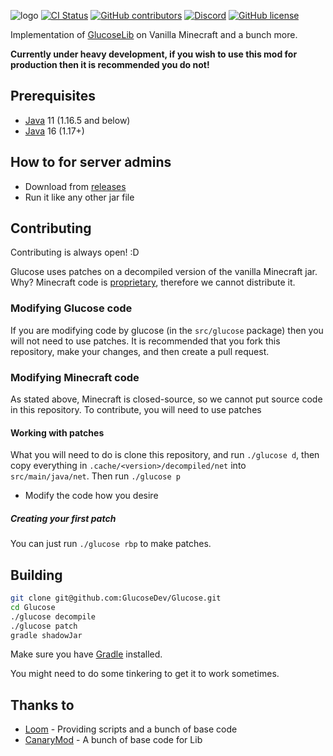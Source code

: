 ![logo](https://glucosedev.ml/resources/glucose-banner-fixed_morecenter-removebg-preview.png)
[![CI Status](https://github.com/GlucoseDev/Glucose/workflows/Java%20CI%20With%20Gradle/badge.svg)](https://github.com/GlucoseDev/Glucose/actions)
[![GitHub contributors](https://img.shields.io/github/contributors/GlucoseDev/Glucose.svg)](https://GitHub.com/GlucoseDev/Glucose/graphs/contributors/)
[![Discord](https://img.shields.io/discord/850534433274462220.svg?label=&logo=discord&logoColor=ffffff&color=7389D8&labelColor=6A7EC2)](https://discord.gg/nMGg42rnt3)
[![GitHub license](https://img.shields.io/github/license/GlucoseDev/Glucose.svg)](https://github.com/GlucoseDev/Glucose/blob/1.16.5-Sticky/LICENSE)

Implementation of [GlucoseLib](https://github.com/GlucoseDev/GlucoseLib) on Vanilla Minecraft and a bunch more.

**Currently under heavy development, if you wish to use this mod for production then it is recommended you do not!**

## Prerequisites
* [Java](http://java.oracle.com/) 11 (1.16.5 and below)
* [Java](http://java.oracle.com/) 16 (1.17+)
## How to for server admins
- Download from [releases](https://glucosedev.ml/releases/)
- Run it like any other jar file
## Contributing
Contributing is always open! :D

Glucose uses patches on a decompiled version of the vanilla Minecraft jar. Why? Minecraft code is [proprietary](https://en.wikipedia.org/wiki/Proprietary_software), therefore we cannot distribute it.

### Modifying Glucose code
If you are modifying code by glucose (in the `src/glucose` package) then you will not need to use patches. It is recommended that you fork this repository, make your changes, and then create a pull request.
### Modifying Minecraft code
As stated above, Minecraft is closed-source, so we cannot put source code in this repository. To contribute, you will need to use patches
#### Working with patches
What you will need to do is clone this repository, and run `./glucose d`, then copy everything in `.cache/<version>/decompiled/net` into `src/main/java/net`. Then run `./glucose p`

* Modify the code how you desire
##### Creating your first patch
You can just run `./glucose rbp` to make patches.
## Building
```bash
git clone git@github.com:GlucoseDev/Glucose.git
cd Glucose
./glucose decompile
./glucose patch
gradle shadowJar
```
Make sure you have [Gradle](https://gradle.org/) installed.

You might need to do some tinkering to get it to work sometimes.
## Thanks to
- [Loom](https://github.com/LoomDev/Loom) - Providing scripts and a bunch of base code
- [CanaryMod](https://github.com/CanaryModTeam/CanaryMod) - A bunch of base code for Lib
